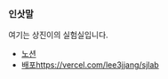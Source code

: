 ### 인삿말
여기는 상진이의 실험실입니다.

* [노션](https://www.notion.so/725b5d361b0644b18126fcfc5bc5c7e7)
* [배포](https://vercel.com/lee3jjang/sjlab)https://vercel.com/lee3jjang/sjlab
